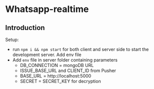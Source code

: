 # Whatsapp-realtime

## Introduction
Setup:
- run ```npm i && npm start``` for both client and server side to start the development server.
 Add env file
- Add ```env``` file in server folder containing parameters
  - DB_CONNECTION = mongoDB URL
  - ISSUE_BASE_URL and CLIENT_ID from Pusher
  - BASE_URL = http://localhost:5000
  - SECRET = SECRET_KEY for decryption
